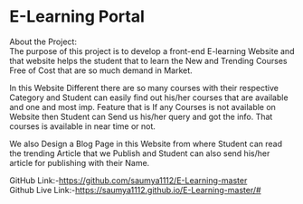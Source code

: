 
# E-Learning Portal<br> 

About the Project: <br>
The purpose of this project is to develop a front-end E-learning Website and that website helps the student that to learn the New and Trending Courses Free of Cost that are so much demand in Market.

In this Website Different there are so many courses with their respective Category and Student can easily find out his/her courses that are available and one and most imp. Feature that is If any Courses is not available on Website then Student can Send us his/her query and got the info. That courses is available in near time or not.

We also Design a Blog Page in this Website from where Student can read the trending Article that we Publish and Student can also send his/her article for publishing with their Name.

GitHub Link:-https://github.com/saumya1112/E-Learning-master <br>
Github Live Link:-https://saumya1112.github.io/E-Learning-master/#


